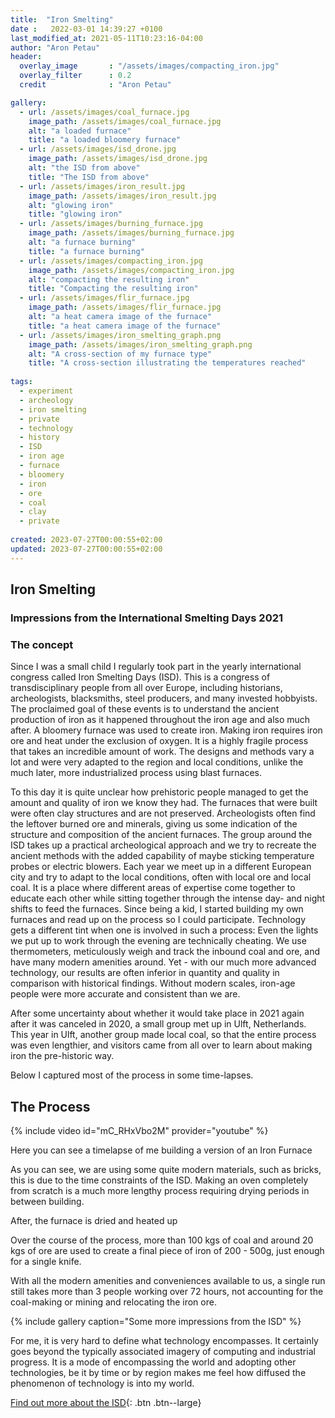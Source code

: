 ```yaml
---
title:  "Iron Smelting"
date :   2022-03-01 14:39:27 +0100
last_modified_at: 2021-05-11T10:23:16-04:00
author: "Aron Petau"
header:
  overlay_image       : "/assets/images/compacting_iron.jpg"
  overlay_filter      : 0.2
  credit              : "Aron Petau"

gallery:
  - url: /assets/images/coal_furnace.jpg
    image_path: /assets/images/coal_furnace.jpg
    alt: "a loaded furnace"
    title: "a loaded bloomery furnace"
  - url: /assets/images/isd_drone.jpg
    image_path: /assets/images/isd_drone.jpg
    alt: "the ISD from above"
    title: "The ISD from above"
  - url: /assets/images/iron_result.jpg
    image_path: /assets/images/iron_result.jpg
    alt: "glowing iron"
    title: "glowing iron"
  - url: /assets/images/burning_furnace.jpg
    image_path: /assets/images/burning_furnace.jpg
    alt: "a furnace burning"
    title: "a furnace burning"
  - url: /assets/images/compacting_iron.jpg
    image_path: /assets/images/compacting_iron.jpg
    alt: "compacting the resulting iron"
    title: "Compacting the resulting iron"
  - url: /assets/images/flir_furnace.jpg
    image_path: /assets/images/flir_furnace.jpg
    alt: "a heat camera image of the furnace"
    title: "a heat camera image of the furnace"
  - url: /assets/images/iron_smelting_graph.png
    image_path: /assets/images/iron_smelting_graph.png
    alt: "A cross-section of my furnace type"
    title: "A cross-section illustrating the temperatures reached"
 
tags:
  - experiment
  - archeology
  - iron smelting
  - private
  - technology
  - history
  - ISD
  - iron age
  - furnace
  - bloomery
  - iron
  - ore
  - coal
  - clay
  - private
  
created: 2023-07-27T00:00:55+02:00
updated: 2023-07-27T00:00:55+02:00
---
```


## Iron Smelting

### Impressions from the International Smelting Days 2021

### The concept

Since I was a small child I regularly took part in the yearly international congress called Iron Smelting Days (ISD).
This is a congress of transdisciplinary people from all over Europe, including historians, archeologists, blacksmiths, steel producers, and many invested hobbyists.
The proclaimed goal of these events is to understand the ancient production of iron as it happened throughout the iron age and also much after. A bloomery furnace was used to create iron. Making iron requires iron ore and heat under the exclusion of oxygen. It is a highly fragile process that takes an incredible amount of work. The designs and methods vary a lot and were very adapted to the region and local conditions, unlike the much later, more industrialized process using blast furnaces.

To this day it is quite unclear how prehistoric people managed to get the amount and quality of iron we know they had.
The furnaces that were built were often clay structures and are not preserved. Archeologists often find the leftover burned ore and minerals, giving us some indication of the structure and composition of the ancient furnaces.
The group around the ISD takes up a practical archeological approach and we try to recreate the ancient methods with the added capability of maybe sticking temperature probes or electric blowers. Each year we meet up in a different European city and try to adapt to the local conditions, often with local ore and local coal. It is a place where different areas of expertise come together to educate each other while sitting together through the intense day- and night shifts to feed the furnaces.
Since being a kid, I started building my own furnaces and read up on the process so I could participate.
Technology gets a different tint when one is involved in such a process: Even the lights we put up to work through the evening are technically cheating. We use thermometers, meticulously weigh and track the inbound coal and ore, and have many modern amenities around. Yet - with our much more advanced technology, our results are often inferior in quantity and quality in comparison with historical findings. Without modern scales, iron-age people were more accurate and consistent than we are.

After some uncertainty about whether it would take place in 2021 again after it was canceled in 2020, a small group met up in Ulft, Netherlands.
This year in Ulft, another group made local coal, so that the entire process was even lengthier, and visitors came from all over to learn about making iron the pre-historic way.

Below I captured most of the process in some time-lapses.

## The Process

{% include video id="mC_RHxVbo2M" provider="youtube" %}

Here you can see a timelapse of me building a version of an Iron Furnace

As you can see, we are using some quite modern materials, such as bricks, this is due to the time constraints of the ISD.
Making an oven completely from scratch is a much more lengthy process requiring drying periods in between building.

After, the furnace is dried and heated up

Over the course of the process, more than 100 kgs of coal and around 20 kgs of ore are used to create a final piece of iron of 200 - 500g, just enough for a single knife.

With all the modern amenities and conveniences available to us, a single run still takes more than 3 people working over 72 hours, not accounting for the coal-making or mining and relocating the iron ore.

{% include gallery caption="Some more impressions from the ISD" %}

For me, it is very hard to define what technology encompasses. It certainly goes beyond the typically associated imagery of computing and industrial progress. It is a mode of encompassing the world and adopting other technologies, be it by time or by region makes me feel how diffused the phenomenon of technology is into my world.

[Find out more about the ISD](https://sites.google.com/view/eu-iron-smelting-days/home?authuser=0
){: .btn .btn--large}
